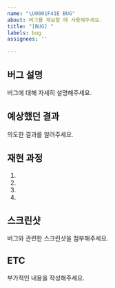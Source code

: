 ```yaml
---
name: "\U0001F41E BUG"
about: 버그를 제보할 때 사용해주세요.
title: "[BUG] "
labels: bug
assignees: ''

---
```


<!-- 버그를 제보합니다. 필요없는 섹션은 지워주세요. -->
## 버그 설명
버그에 대해 자세히 설명해주세요.

## 예상했던 결과
의도한 결과를 알려주세요.

## 재현 과정
1. 
2. 
3. 
4. 

## 스크린샷
버그와 관련한 스크린샷을 첨부해주세요.

## ETC
부가적인 내용을 작성해주세요.
